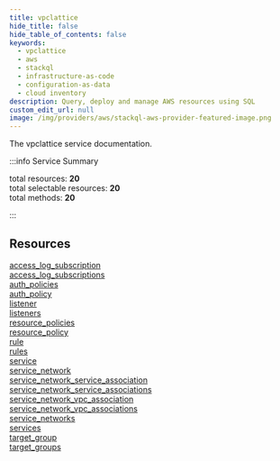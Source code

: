 ```yaml
---
title: vpclattice
hide_title: false
hide_table_of_contents: false
keywords:
  - vpclattice
  - aws
  - stackql
  - infrastructure-as-code
  - configuration-as-data
  - cloud inventory
description: Query, deploy and manage AWS resources using SQL
custom_edit_url: null
image: /img/providers/aws/stackql-aws-provider-featured-image.png
---
```


The vpclattice service documentation.

:::info Service Summary

<div class="row">
<div class="providerDocColumn">
<span>total resources:&nbsp;<b>20</b></span><br />
<span>total selectable resources:&nbsp;<b>20</b></span><br />
<span>total methods:&nbsp;<b>20</b></span><br />
</div>
</div>

:::

## Resources
<div class="row">
<div class="providerDocColumn">
<a href="/providers/awscc/vpclattice/access_log_subscription/">access_log_subscription</a><br />
<a href="/providers/awscc/vpclattice/access_log_subscriptions/">access_log_subscriptions</a><br />
<a href="/providers/awscc/vpclattice/auth_policies/">auth_policies</a><br />
<a href="/providers/awscc/vpclattice/auth_policy/">auth_policy</a><br />
<a href="/providers/awscc/vpclattice/listener/">listener</a><br />
<a href="/providers/awscc/vpclattice/listeners/">listeners</a><br />
<a href="/providers/awscc/vpclattice/resource_policies/">resource_policies</a><br />
<a href="/providers/awscc/vpclattice/resource_policy/">resource_policy</a><br />
<a href="/providers/awscc/vpclattice/rule/">rule</a><br />
<a href="/providers/awscc/vpclattice/rules/">rules</a>
</div>
<div class="providerDocColumn">
<a href="/providers/awscc/vpclattice/service/">service</a><br />
<a href="/providers/awscc/vpclattice/service_network/">service_network</a><br />
<a href="/providers/awscc/vpclattice/service_network_service_association/">service_network_service_association</a><br />
<a href="/providers/awscc/vpclattice/service_network_service_associations/">service_network_service_associations</a><br />
<a href="/providers/awscc/vpclattice/service_network_vpc_association/">service_network_vpc_association</a><br />
<a href="/providers/awscc/vpclattice/service_network_vpc_associations/">service_network_vpc_associations</a><br />
<a href="/providers/awscc/vpclattice/service_networks/">service_networks</a><br />
<a href="/providers/awscc/vpclattice/services/">services</a><br />
<a href="/providers/awscc/vpclattice/target_group/">target_group</a><br />
<a href="/providers/awscc/vpclattice/target_groups/">target_groups</a>
</div>
</div>
